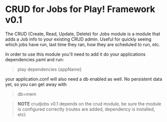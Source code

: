 CRUD for Jobs for Play! Framework v0.1
======================================
The CRUD (Create, Read, Update, Delete) for Jobs module is a module that adds a Job info to your existing 
CRUD admin. Useful for quickly seeing which jobs have run, last time they ran, how they are scheduled to run, etc.

In order to use this module you'll need to add it do your applications dependencies.yaml
and run:
> play dependencies {appName}

your application.conf will also need a db enabled as well. No persistent data yet, so you can get away with 

> db=mem


> **NOTE** crudjobs v0.1 depends on the crud module, be sure the module is configured correctly (routes are added, dependency is installed, etc)

